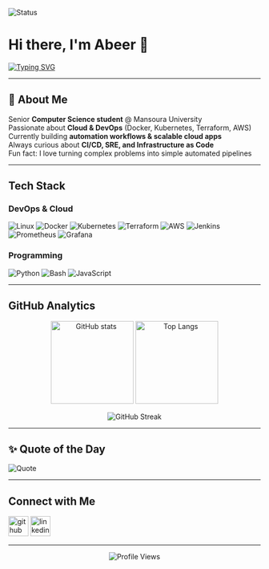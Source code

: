 ![Status](https://img.shields.io/badge/Status-Building%20awesome%20things-success?style=flat-square&logo=github)

# Hi there, I'm Abeer 👋  
[![Typing SVG](https://readme-typing-svg.herokuapp.com?size=28&duration=4000&color=F39C12&center=true&vCenter=true&width=600&lines=DevOps+Engineer;Cloud+Enthusiast;Open+Source+Contributor;Always+Learning+New+Things)](https://git.io/typing-svg)

---

## 🚀 About Me  
 Senior **Computer Science student** @ Mansoura University  
 Passionate about **Cloud & DevOps** (Docker, Kubernetes, Terraform, AWS)  
 Currently building **automation workflows & scalable cloud apps**  
 Always curious about **CI/CD, SRE, and Infrastructure as Code**  
 Fun fact: I love turning complex problems into simple automated pipelines   

---

##  Tech Stack

###  DevOps & Cloud  
![Linux](https://img.shields.io/badge/Linux-FCC624?style=for-the-badge&logo=linux&logoColor=black)
![Docker](https://img.shields.io/badge/Docker-2496ED?style=for-the-badge&logo=docker&logoColor=white)
![Kubernetes](https://img.shields.io/badge/Kubernetes-326CE5?style=for-the-badge&logo=kubernetes&logoColor=white)
![Terraform](https://img.shields.io/badge/Terraform-7B42BC?style=for-the-badge&logo=terraform&logoColor=white)
![AWS](https://img.shields.io/badge/AWS-232F3E?style=for-the-badge&logo=amazonaws&logoColor=FF9900)
![Jenkins](https://img.shields.io/badge/Jenkins-D24939?style=for-the-badge&logo=jenkins&logoColor=white)
![Prometheus](https://img.shields.io/badge/Prometheus-E6522C?style=for-the-badge&logo=prometheus&logoColor=white)
![Grafana](https://img.shields.io/badge/Grafana-F46800?style=for-the-badge&logo=grafana&logoColor=white)

###  Programming  
![Python](https://img.shields.io/badge/Python-3776AB?style=for-the-badge&logo=python&logoColor=white)
![Bash](https://img.shields.io/badge/Bash-4EAA25?style=for-the-badge&logo=gnubash&logoColor=white)
![JavaScript](https://img.shields.io/badge/JavaScript-F7DF1E?style=for-the-badge&logo=javascript&logoColor=black)

---

##  GitHub Analytics  

<p align="center">
  <img src="https://github-readme-stats.vercel.app/api?username=abeerseada&show_icons=true&theme=radical" alt="GitHub stats" height="165"/>
  <img src="https://github-readme-stats.vercel.app/api/top-langs/?username=abeerseada&layout=compact&theme=radical" alt="Top Langs" height="165"/>
</p>

<p align="center">
  <img src="https://github-readme-streak-stats.herokuapp.com/?user=abeerseada&theme=radical" alt="GitHub Streak" />
</p>

---

## ✨ Quote of the Day  
![Quote](https://quotes-github-readme.vercel.app/api?type=vertical&theme=tokyonight)

---

##  Connect with Me  
[<img src="https://cdn.jsdelivr.net/npm/simple-icons@3.0.1/icons/github.svg" alt="github" height="40">](https://github.com/abeerseada)
[<img src="https://cdn.jsdelivr.net/npm/simple-icons@3.0.1/icons/linkedin.svg" alt="linkedin" height="40">](https://www.linkedin.com/in/abeer-abd-elhameed/)  

---

<p align="center">  
  <img src="https://komarev.com/ghpvc/?username=abeerseada&label=Profile%20Views&color=blue&style=flat" alt="Profile Views"/>  
</p>

